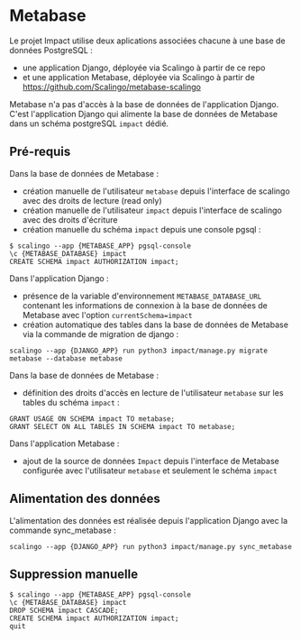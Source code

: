 # Metabase

Le projet Impact utilise deux aplications associées chacune à une base de données PostgreSQL :
 - une application Django, déployée via Scalingo à partir de ce repo
 - et une application Metabase, déployée via Scalingo à partir de https://github.com/Scalingo/metabase-scalingo

Metabase n'a pas d'accès à la base de données de l'application Django.
C'est l'application Django qui alimente la base de données de Metabase dans un schéma postgreSQL `impact` dédié.


## Pré-requis

Dans la base de données de Metabase :
  - création manuelle de l'utilisateur `metabase` depuis l'interface de scalingo avec des droits de lecture (read only)
  - création manuelle de l'utilisateur `impact` depuis l'interface de scalingo avec des droits d'écriture
  - création manuelle du schéma `impact` depuis une console pgsql :

```
$ scalingo --app {METABASE_APP} pgsql-console
\c {METABASE_DATABASE} impact
CREATE SCHEMA impact AUTHORIZATION impact;
```

Dans l'application Django :
  - présence de la variable d'environnement `METABASE_DATABASE_URL` contenant les informations de connexion à la base de données de Metabase avec l'option `currentSchema=impact`
  - création automatique des tables dans la base de données de Metabase via la commande de migration de django :

```
scalingo --app {DJANGO_APP} run python3 impact/manage.py migrate metabase --database metabase
```

Dans la base de données de Metabase :
  - définition des droits d'accès en lecture de l'utilisateur `metabase` sur les tables du schéma `impact` :

```
GRANT USAGE ON SCHEMA impact TO metabase;
GRANT SELECT ON ALL TABLES IN SCHEMA impact TO metabase;
```

Dans l'application Metabase :
  - ajout de la source de données `Impact` depuis l'interface de Metabase configurée avec l'utilisateur `metabase` et seulement le schéma `impact`


## Alimentation des données

L'alimentation des données est réalisée depuis l'application Django avec la commande sync_metabase :

```
scalingo --app {DJANGO_APP} run python3 impact/manage.py sync_metabase
```


## Suppression manuelle

```
$ scalingo --app {METABASE_APP} pgsql-console
\c {METABASE_DATABASE} impact
DROP SCHEMA impact CASCADE;
CREATE SCHEMA impact AUTHORIZATION impact;
quit
```
